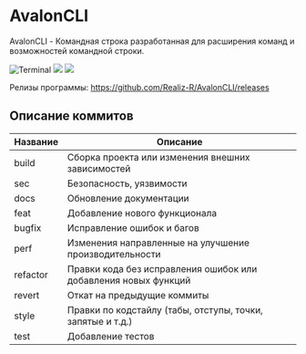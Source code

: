# AvalonCLI

AvalonCLI - Командная строка разработанная для расширения команд и возможностей командной строки.

![Terminal](https://badgen.net/badge/icon/terminal?icon=terminal&label)
![](https://img.shields.io/github/languages/top/Realiz-R/AvalonCLI)
![](https://camo.githubusercontent.com/dac4143c83db76146f684a5c10c52016b3867277781120852b95973bbb15e85e/68747470733a2f2f696d672e736869656c64732e696f2f62616467652f507974686f6e2d3337373641423f6c6f676f3d707974686f6e266c6f676f436f6c6f723d666666267374796c653d666f722d7468652d6261646765)

Релизы программы: https://github.com/Realiz-R/AvalonCLI/releases

## Описание коммитов
| Название | Описание                                                        |
|----------|-----------------------------------------------------------------|
| build	   | Сборка проекта или изменения внешних зависимостей               |
| sec      | Безопасность, уязвимости                                        |
| docs	   | Обновление документации                                         |
| feat	   | Добавление нового функционала                                   |
| bugfix	 | Исправление ошибок и багов                                      |
| perf	   | Изменения направленные на улучшение производительности          |
| refactor | Правки кода без исправления ошибок или добавления новых функций |
| revert   | Откат на предыдущие коммиты                                     |
| style	   | Правки по кодстайлу (табы, отступы, точки, запятые и т.д.)      |
| test	   | Добавление тестов                                               |
